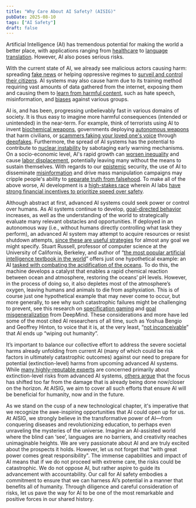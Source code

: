 ```yaml
---
title: "Why Care About AI Safety? (AISIG)"
pubDate: 2025-08-10
tags: ["AI Safety"]
draft: false
---
```


Artificial Intelligence (AI) has tremendous potential for making the world a better place, with applications ranging from [healthcare](https://en.wikipedia.org/wiki/Artificial_intelligence_in_healthcare) to [language translation](https://en.wikipedia.org/wiki/Machine_translation). However, AI also poses serious risks.

With the current state of AI, we already see malicious actors causing harm: spreading [fake news](https://www.pbs.org/newshour/politics/ai-generated-disinformation-poses-threat-of-misleading-voters-in-2024-election) or helping oppressive regimes to [surveil and control their citizens](https://www.ispionline.it/en/publication/how-china-uses-artificial-intelligence-control-society-23244). AI systems may also cause harm due to its training method requiring vast amounts of data gathered from the internet, exposing them and causing them to [learn from harmful content](https://hbr.org/2019/10/what-do-we-do-about-the-biases-in-ai), such as hate speech, misinformation, and [biases](https://pmc.ncbi.nlm.nih.gov/articles/PMC6875681/) against various groups.

AI is, and has been, progressing unbelievably fast in various domains of society. It is thus easy to imagine more harmful consequences (intended or unintended) in the near-term. For example, think of terrorists using AI to invent [biochemical weapons](https://www.theverge.com/2022/3/17/22983197/ai-new-possible-chemical-weapons-generative-models-vx), governments deploying [autonomous weapons](https://www.justsecurity.org/75502/adding-ai-to-autonomous-weapons-increases-risks-to-civilians-in-armed-conflict/) that harm civilians, or [scammers faking your loved one's voice](https://edition.cnn.com/2023/04/29/us/ai-scam-calls-kidnapping-cec) through [deepfakes](https://en.wikipedia.org/wiki/Deepfake). Furthermore, the spread of AI systems has the potential to contribute to [nuclear instability](https://www.sipri.org/sites/default/files/2020-06/artificial_intelligence_strategic_stability_and_nuclear_risk.pdf) by sabotaging early warning mechanisms. On a socio-economic level, AI's rapid growth can [worsen inequality](https://phys.org/news/2023-04-ai-inequality-tough-humanity-economists.html) and cause [labor displacement](https://www.nber.org/papers/w33867?utm_source=chatgpt.com), potentially leaving many without the means to sustain themselves. With regards to our [epistemic](https://en.wikipedia.org/wiki/Epistemology) security, the use of AI to disseminate [misinformation](https://openai.com/index/forecasting-misuse/) and drive mass manipulation campaigns may cripple people's ability to [separate truth from falsehood](https://www.nature.com/articles/s44159-021-00006-y). To make all of the above worse, AI development is a [high-stakes race](https://www.cold-takes.com/racing-through-a-minefield-the-ai-deployment-problem/) wherein AI labs [have strong financial incentives to prioritize speed over safety](https://righttowarn.ai/).

Although abstract at first, advanced AI systems could seek power or control over humans. As AI systems continue to develop, [goal-directed behavior](https://yoshuabengio.org/2023/05/22/how-rogue-ais-may-arise/#:~:text=Under%20hypotheses%201%20and%202%2C%20an%20autonomous%20goal%2Ddirected%20superintelligent%20AI%20could%20be%20built) increases, as well as the understanding of the world to strategically evaluate many relevant obstacles and opportunities. If deployed in an autonomous way (i.e., without humans directly controlling what task they perform), an advanced AI system may attempt to acquire resources or resist shutdown attempts, [since these are useful strategies](https://nickbostrom.com/superintelligentwill.pdf) for almost any goal we might specify. Stuart Russell, professor of computer science at the University of California, Berkeley, and author of “[the most popular artificial intelligence textbook in the world](https://en.wikipedia.org/wiki/Artificial_Intelligence:_A_Modern_Approach)” offers just one hypothetical example: an AI [tasked with combating the acidification of the oceans](https://people.eecs.berkeley.edu/~russell/hc.html). To do this, the machine develops a catalyst that enables a rapid chemical reaction between ocean and atmosphere, restoring the oceans’ pH levels. However, in the process of doing so, it also depletes most of the atmosphere’s oxygen, leaving humans and animals to die from asphyxiation. This is of course just one hypothetical example that may never come to occur, but more generally, to see why such catastrophic failures might be challenging to prevent, see this research on [specification gaming](https://www.deepmind.com/blog/specification-gaming-the-flip-side-of-ai-ingenuity) and [goal misgeneralization](https://www.deepmind.com/blog/how-undesired-goals-can-arise-with-correct-rewards) from DeepMind. These considerations and more have led some of the most cited AI researchers of all time, such as Yoshua Bengio and Geoffrey Hinton, to voice that it is, at the very least, “[not inconceivable](https://twitter.com/Dexerto/status/1642044652936101889)” that AI ends up “wiping out humanity”.

It’s important to balance our collective effort to address the severe societal harms already unfolding from current AI (many of which could be risk factors in ultimately catastrophic outcomes) against our need to prepare for potential (extinction-level) harms from upcoming advanced AI systems. While [many highly-reputable experts](https://www.safe.ai/statement-on-ai-risk) are concerned primarily about extinction-level risks from advanced AI systems, [others argue](https://venturebeat.com/ai/top-ai-researcher-dismisses-ai-extinction-fears-challenges-hero-scientist-narrative/) that the focus has shifted too far from the damage that is already being done now/closer on the horizon. At AISIG, we aim to cover all such efforts that ensure AI will be beneficial for humanity, now and in the future.

As we stand on the cusp of a new technological chapter, it's imperative that we recognize the awe-inspiring opportunities that AI could open up for us. At AISIG, we strongly believe in the transformative power of AI—from conquering diseases and revolutionizing education, to perhaps even unraveling the mysteries of the universe. Imagine an AI-assisted world where the blind can ‘see’, languages are no barriers, and creativity reaches unimaginable heights. We are very passionate about AI and are truly excited about the prospects it holds. However, let us not forget that "with great power comes great responsibility". The immense capabilities and impact of AI means that if we do not proceed with extreme care, the risks could be catastrophic. We do not oppose AI, but rather aspire to guide its advancement with accountability. Our call for AI safety embodies a commitment to ensure that we can harness AI’s potential in a manner that benefits all of humanity. Through diligence and careful consideration of risks, let us pave the way for AI to be one of the most remarkable and positive forces in our shared history.
